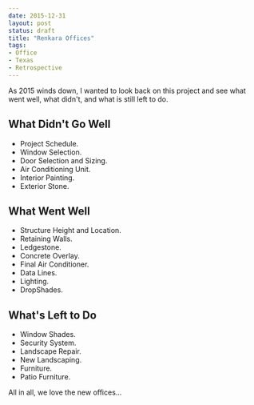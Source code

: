 ```yaml
---
date: 2015-12-31
layout: post
status: draft
title: "Renkara Offices"
tags:
- Office
- Texas
- Retrospective
---
```


As 2015 winds down, I wanted to look back on this project and see what went well, what didn't, and what is still left to do.

## What Didn't Go Well

* Project Schedule.
* Window Selection.
* Door Selection and Sizing.
* Air Conditioning Unit.
* Interior Painting.
* Exterior Stone.

## What Went Well

* Structure Height and Location.
* Retaining Walls.
* Ledgestone.
* Concrete Overlay.
* Final Air Conditioner.
* Data Lines.
* Lighting.
* DropShades.

## What's Left to Do

* Window Shades.
* Security System.
* Landscape Repair.
* New Landscaping.
* Furniture.
* Patio Furniture.

All in all, we love the new offices...
